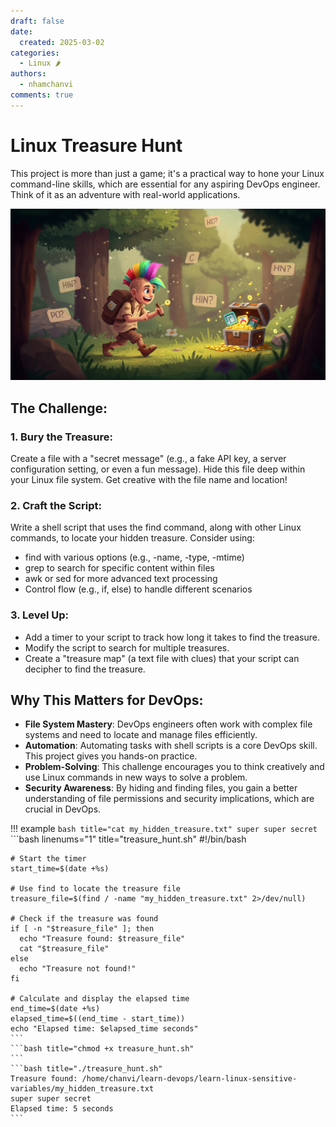 ```yaml
---
draft: false
date:
  created: 2025-03-02
categories:
  - Linux 🌶️
authors:
  - nhamchanvi
comments: true
---
```


# Linux Treasure Hunt

This project is more than just a game; it's a practical way to hone your Linux command-line skills, which are essential for any aspiring DevOps engineer. Think of it as an adventure with real-world applications.

[![Image]](#)

[Image]: ../../assets/linux-treasure-hunt-100.jpg

<!-- more -->

## The Challenge:

### 1. Bury the Treasure:

Create a file with a "secret message" (e.g., a fake API key, a server configuration setting, or even a fun message). Hide this file deep within your Linux file system. Get creative with the file name and location!

### 2. Craft the Script:

Write a shell script that uses the find command, along with other Linux commands, to locate your hidden treasure. Consider using:

- find with various options (e.g., -name, -type, -mtime)
- grep to search for specific content within files
- awk or sed for more advanced text processing
- Control flow (e.g., if, else) to handle different scenarios

### 3. Level Up:

- Add a timer to your script to track how long it takes to find the treasure.
- Modify the script to search for multiple treasures.
- Create a "treasure map" (a text file with clues) that your script can decipher to find the treasure.

## Why This Matters for DevOps:

- **File System Mastery**: DevOps engineers often work with complex file systems and need to locate and manage files efficiently.
- **Automation**: Automating tasks with shell scripts is a core DevOps skill. This project gives you hands-on practice.
- **Problem-Solving**: This challenge encourages you to think creatively and use Linux commands in new ways to solve a problem.
- **Security Awareness**: By hiding and finding files, you gain a better understanding of file permissions and security implications, which are crucial in DevOps.

!!! example
    ```bash title="cat my_hidden_treasure.txt"
    super super secret
    ```
    ```bash linenums="1" title="treasure_hunt.sh"
    #!/bin/bash

    # Start the timer
    start_time=$(date +%s)

    # Use find to locate the treasure file
    treasure_file=$(find / -name "my_hidden_treasure.txt" 2>/dev/null)

    # Check if the treasure was found
    if [ -n "$treasure_file" ]; then
      echo "Treasure found: $treasure_file"
      cat "$treasure_file"
    else
      echo "Treasure not found!"
    fi

    # Calculate and display the elapsed time
    end_time=$(date +%s)
    elapsed_time=$((end_time - start_time))
    echo "Elapsed time: $elapsed_time seconds"
    ```
    ```bash title="chmod +x treasure_hunt.sh"
    ```
    ```bash title="./treasure_hunt.sh"
    Treasure found: /home/chanvi/learn-devops/learn-linux-sensitive-variables/my_hidden_treasure.txt
    super super secret
    Elapsed time: 5 seconds
    ```
